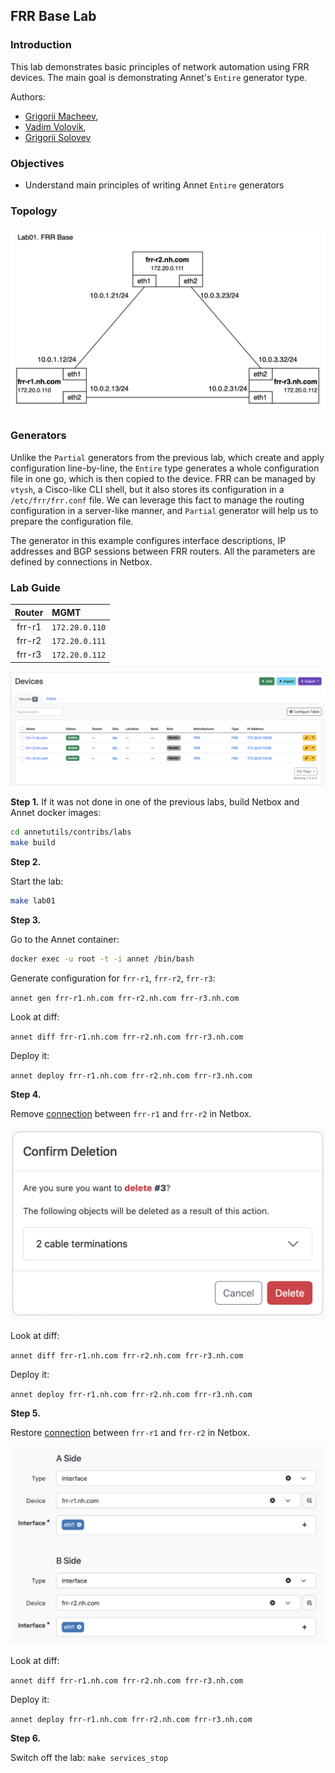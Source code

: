 ## FRR Base Lab

### Introduction

This lab demonstrates basic principles of network automation using FRR devices. The main goal is demonstrating Annet's `Entire` generator type.

Authors:
- [Grigorii Macheev](https://github.com/gregory-mac),
- [Vadim Volovik](https://github.com/vadvolo),
- [Grigorii Solovev](https://github.com/gs1571)

### Objectives

- Understand main principles of writing Annet `Entire` generators

### Topology

![Lab Topology](./images/topology.png)

### Generators

Unlike the `Partial` generators from the previous lab, which create and apply configuration line-by-line, the `Entire` type generates a whole configuration file in one go, which is then copied to the device.
FRR can be managed by `vtysh`, a Cisco-like CLI shell, but it also stores its configuration in a `/etc/frr/frr.conf` file.
We can leverage this fact to manage the routing configuration in a server-like manner, and `Partial` generator will help us to prepare the configuration file.

The generator in this example configures interface descriptions, IP addresses and BGP sessions between FRR routers.
All the parameters are defined by connections in Netbox.

### Lab Guide

| Router | MGMT |
|:------:|:----|
| frr-r1 | `172.20.0.110` |
| frr-r2 | `172.20.0.111` |
| frr-r3 | `172.20.0.112` |

![devices](./images/devices.png)

**Step 1.**
If it was not done in one of the previous labs, build Netbox and Annet docker images:

```bash
cd annetutils/contribs/labs
make build
```

**Step 2.**

Start the lab:

```bash
make lab01
```

**Step 3.**

Go to the Annet container:

```bash
docker exec -u root -t -i annet /bin/bash
```

Generate configuration for `frr-r1`, `frr-r2`, `frr-r3`:

`annet gen frr-r1.nh.com frr-r2.nh.com frr-r3.nh.com`

Look at diff:

`annet diff frr-r1.nh.com frr-r2.nh.com frr-r3.nh.com`

Deploy it:

`annet deploy frr-r1.nh.com frr-r2.nh.com frr-r3.nh.com`

**Step 4.**

Remove [connection](http://localhost:8000/dcim/devices/5/interfaces/) between `frr-r1` and `frr-r2` in Netbox.

![delete connection](./images/delete_connection.png)

Look at diff:

`annet diff frr-r1.nh.com frr-r2.nh.com frr-r3.nh.com`

Deploy it:

`annet deploy frr-r1.nh.com frr-r2.nh.com frr-r3.nh.com`

**Step 5.**

Restore [connection](http://localhost:8000/dcim/cables/add/?a_terminations_type=dcim.interface&a_terminations=17&b_terminations_type=dcim.interface&termination_b_site=1&termination_b_rack=&return_url=/dcim/devices/5/interfaces/) between `frr-r1` and `frr-r2` in Netbox.

![restore connection](./images/restore_connection.png)

Look at diff:

`annet diff frr-r1.nh.com frr-r2.nh.com frr-r3.nh.com`

Deploy it:

`annet deploy frr-r1.nh.com frr-r2.nh.com frr-r3.nh.com`

**Step 6.**

Switch off the lab: `make services_stop`
